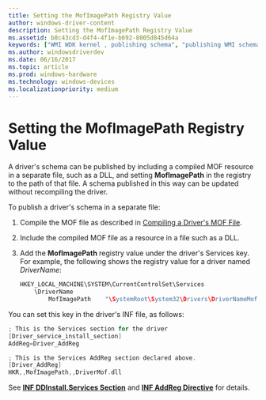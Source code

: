 ```yaml
---
title: Setting the MofImagePath Registry Value
author: windows-driver-content
description: Setting the MofImagePath Registry Value
ms.assetid: b8c43cd3-d4f4-4f1e-b692-8005d845d64a
keywords: ["WMI WDK kernel , publishing schema", "publishing WMI schema WDK", "schema publishing WDK WMI", "MOF files WDK WMI", "MofImagePath"]
ms.author: windowsdriverdev
ms.date: 06/16/2017
ms.topic: article
ms.prod: windows-hardware
ms.technology: windows-devices
ms.localizationpriority: medium
---
```


# Setting the MofImagePath Registry Value





A driver's schema can be published by including a compiled MOF resource in a separate file, such as a DLL, and setting **MofImagePath** in the registry to the path of that file. A schema published in this way can be updated without recompiling the driver.

To publish a driver's schema in a separate file:

1.  Compile the MOF file as described in [Compiling a Driver's MOF File](compiling-a-driver-s-mof-file.md).

2.  Include the compiled MOF file as a resource in a file such as a DLL.

3.  Add the **MofImagePath** registry value under the driver's Services key. For example, the following shows the registry value for a driver named *DriverName*:

    ```cpp
    HKEY_LOCAL_MACHINE\SYSTEM\CurrentControlSet\Services
        \DriverName
            MofImagePath    "\SystemRoot\System32\Drivers\DriverNameMof.dll"
    ```

You can set this key in the driver's INF file, as follows:

```cpp
; This is the Services section for the driver
[Driver_service_install_section]
AddReg=Driver_AddReg

; This is the Services AddReg section declared above.
[Driver_AddReg]
HKR,,MofImagePath,,DriverMof.dll 
```

See [**INF DDInstall.Services Section**](https://msdn.microsoft.com/library/windows/hardware/ff547349) and [**INF AddReg Directive**](https://msdn.microsoft.com/library/windows/hardware/ff546320) for details.

 

 




